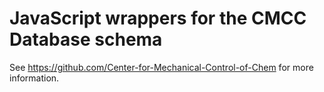 # JavaScript wrappers for the CMCC Database schema

See https://github.com/Center-for-Mechanical-Control-of-Chem for more information.
